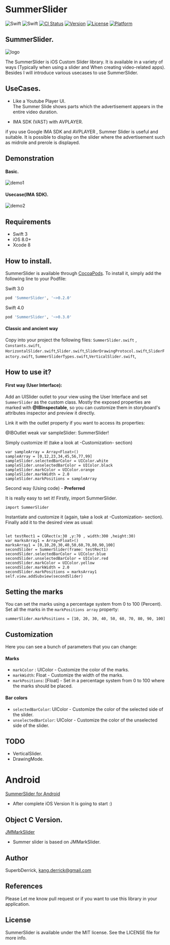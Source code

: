 # SummerSlider
![Swift](https://img.shields.io/badge/Swift-3.0-orange.svg)
![Swift](https://img.shields.io/badge/Swift-4.0-orange.svg)
[![CI Status](http://img.shields.io/travis/superbderrick/SummerSlider.svg?style=flat)](https://travis-ci.org/superbderrick/SummerSlider)
[![Version](https://img.shields.io/cocoapods/v/SummerSlider.svg?style=flat)](http://cocoapods.org/pods/SummerSlider)
[![License](https://img.shields.io/cocoapods/l/SummerSlider.svg?style=flat)](http://cocoapods.org/pods/SummerSlider)
[![Platform](https://img.shields.io/cocoapods/p/SummerSlider.svg?style=flat)](http://cocoapods.org/pods/SummerSlider)

## SummerSlider.
![logo](https://github.com/superbderrick/SummerSlider/blob/master/Image/logo.jepg)

The SummerSlider is iOS Custom Slider library.
It is available in a variety of ways (Typically when using a slider and When creating video-related apps).
Besides I will introduce various usecases to use SummerSlider.

## UseCases.
- Like a Youtube Player UI.  
The Summer Slide shows parts  which the advertisement appears in the entire video duration.

- IMA SDK (VAST) with AVPLAYER.

if you use Google IMA SDK and AVPLAYER , Summer Slider is useful and suitable.
It is possible to display on the slider where the advertisement such as midrole and prerole is displayed.

## Demonstration
#### Basic.
![demo1](https://github.com/superbderrick/SummerSlider/blob/master/Image/demo1.gif)
#### Usecase(IMA SDK).
![demo2](https://github.com/superbderrick/SummerSlider/blob/master/Image/demo2.gif)


## Requirements
-	Swift 3
-	iOS 8.0+
-	Xcode 8

## How to install.
SummerSlider is available through [CocoaPods](http://cocoapods.org). To install
it, simply add the following line to your Podfile:

Swift 3.0
```ruby
pod 'SummerSlider', '~>0.2.0'
```

Swift 4.0
```ruby
pod 'SummerSlider', '~>0.3.0'
```

#### Classic and ancient way
Copy into your project the following files:
`SummerSlider.swift` , `Constants.swift`,
`HorizontalSlider.swift`,`Slider.swift`,`SliderDrawingProtocol.swift`,`SliderFactory.swift`,
`SummerSliderTypes.swift`,`VerticalSlider.swift`,


How to use it? 
------------
#### First way (User Interface):

Add an UISlider outlet to your view using the User Interface and set `SummerSlider` as the custom class. Mostly the exposed properties are marked with **@IBInspectable**, so you can customize them in storyboard's attributes inspector and preview it directly. 


Link it with the outlet property if you want to access its properties:

@IBOutlet weak var sampleSlider: SummerSlider!

Simply customize it! (take a look at -Customization- section)
```
var sampleArray = Array<Float>()
sampleArray = [0,12,23,34,45,56,77,99]
sampleSlider.selectedBarColor = UIColor.white
sampleSlider.unselectedBarColor = UIColor.black
sampleSlider.markColor = UIColor.orange
sampleSlider.markWidth = 2.0
sampleSlider.markPositions = sampleArray
```


Second way (Using code) -  **Preferred** 


It is really easy to set it! Firstly, import SummerSlider.

	import SummerSlider


Instantiate and customize it (again, take a look at -Customization- section). Finally add it to the desired view as usual:
```

let testRect1 = CGRect(x:30 ,y:70 , width:300 ,height:30)
var marksArray1 = Array<Float>()
marksArray1 = [0,10,20,30,40,50,60,70,80,90,100]
secondSlider = SummerSlider(frame: testRect1)
secondSlider.selectedBarColor = UIColor.blue
secondSlider.unselectedBarColor = UIColor.red
secondSlider.markColor = UIColor.yellow
secondSlider.markWidth = 2.0
secondSlider.markPositions = marksArray1
self.view.addSubview(secondSlider)
```


Setting the marks
------------
You can set the marks using a percentage system from 0 to 100 (Percent). Set all the marks in the `markPositions array` property:
```
summerSlider.markPositions = [10, 20, 30, 40, 50, 60, 70, 80, 90, 100]
```

Customization
------------
Here you can see a bunch of parameters that you can change:

#### Marks
- `markColor` : UIColor  - Customize the color of the marks.
- `markWidth`: Float - Customize the width of the marks.
- `markPositions`: [Float] - Set in a percentage system from 0 to 100 where the marks should be placed.

#### Bar colors
- `selectedBarColor`: UIColor - Customize the color of the selected side of the slider.
- `unselectedBarColor`: UIColor - Customize the color of the unselected side of the slider.


## TODO
- VerticalSlider.
- DrawingMode.

# Android
[SummerSlider for Android](https://github.com/superbderrick/SummerSliderForAndroid)
- After complete iOS Version It is going to start :)

## Object C Version.
[JMMarkSlider](https://github.com/joamafer/JMMarkSlider)

- Summer slider is based on JMMarkSlider.


## Author

SuperbDerrick, kang.derrick@gmail.com

## References
 Please Let me know pull request or  if you want to use this library in your application.

## License

SummerSlider is available under the MIT license. See the LICENSE file for more info.

